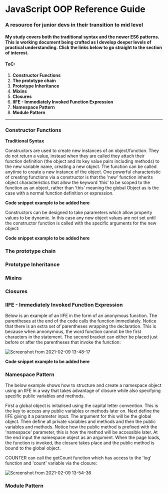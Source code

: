 # JavaScript OOP Reference Guide

### A resource for junior devs in their transition to mid level
#### My study covers both the traditional syntax and the newer ES6 patterns. This is working document being crafted as I develop deeper levels of practical understanding.  Click the links below to go straight to the section of interest.  

#### ToC:
1. **Constructor Functions**
2. **The prototype chain**
3. **Prototype Inheritance**
4. **Mixins**
5. **Closures**
6. **IIFE - Immediately Invoked Function Expression**
7. **Namespace Pattern**
7. **Module Pattern**

----------------------------------------------------------------------

### Constructor Functions
**Traditional Syntax**

Constructors are used to create new instances of an object/function. They do not return a value, instead when they are called they attach their function definition (the object and its key value pairs including methods) to the new variable name, creating a new object. The function can be called anytime to create a new instance of the object. 
One powerful characteristic of creating functions via a constructor is that the 'new' function inherits object characteristics that allow the keyword 'this' to be scoped to the function as an object, rather than 'this' meaning the global Object as is the case with a normal function definition or expression.  

**Code snippet example to be added here**

Constructors can be designed to take parameters which allow property values to be dynamic.  In this case any new object values are not set until the constructor function is called with the specific arguments for the new object:

**Code snippet example to be added here**


### The prototype chain


### Prototype Inheritance


### Mixins


### Closures


### IIFE - Immediately Invoked Function Expression

Below is an example of an IIFE in the form of an anonymous function.  The parentheses at the end of the code calls the function immediately.  Notice that there is an extra set of parentheses wrapping the declaration.  This is because when annonymous, the word function cannot be the first characters in the statement.  The second bracket can either be placed just before or after the parentheses that invoke the function:  

![Screenshot from 2021-02-09 13-48-17](https://user-images.githubusercontent.com/73107656/107372808-b9a75500-6add-11eb-8cfa-23daf33632b9.png)


**Code snippet example to be added here**

### Namespace Pattern

The below example shows how to structure and create a namespace object using an IIFE in a way that takes advantage of closure while also specifying specific public variables and methods.

First a global object is initialised using the capital letter convention.  This is the key to access any public variables or methods later on.
Next define the IIFE giving it a parameter input.  The argument for this will be the global object.
Then define all private variables and methods and then the public variables and methods.  Notice how the public method is prefixed with the 'namespace' parameter, this is how the method will be accessible later.
At the end input the namespace object as an argument.
When the page loads, the function is invoked, the closure takes place and the public method is bound to the global object.

COUNTER can call the getCount function which has access to the 'log' function and 'count' variable via the closure:


![Screenshot from 2021-02-09 13-54-36](https://user-images.githubusercontent.com/73107656/107373405-67b2ff00-6ade-11eb-835e-8a1974f2658c.png)


### Module Pattern


